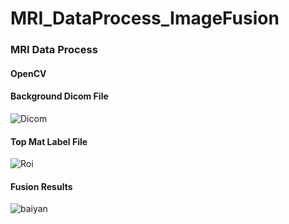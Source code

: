 # MRI_DataProcess_ImageFusion

### MRI Data Process

#### OpenCV

#### Background Dicom File
![Dicom](https://user-images.githubusercontent.com/38986230/179961848-3e91a7ff-f9bf-47e6-b0fe-2341fe26aabe.jpg)
#### Top Mat Label File
![Roi](https://user-images.githubusercontent.com/38986230/179961936-e2d0eecd-fdb4-4076-938a-030a2510a701.jpg)
#### Fusion Results
![baiyan](https://user-images.githubusercontent.com/38986230/179961749-06496169-806b-4298-91f1-abbeadd0931e.jpg)
